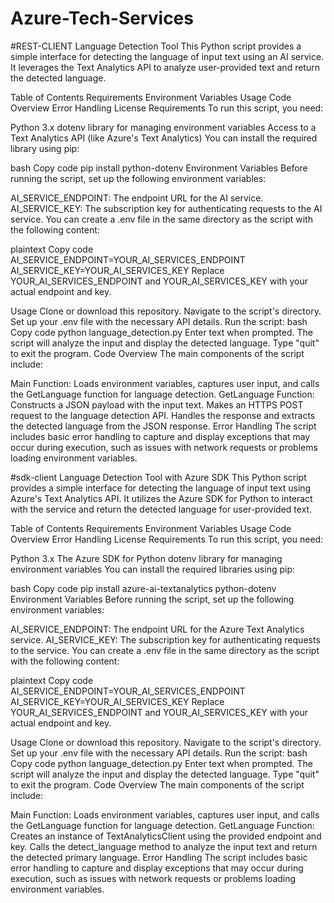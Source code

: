 # Azure-Tech-Services
#REST-CLIENT
Language Detection Tool
This Python script provides a simple interface for detecting the language of input text using an AI service. It leverages the Text Analytics API to analyze user-provided text and return the detected language.

Table of Contents
Requirements
Environment Variables
Usage
Code Overview
Error Handling
License
Requirements
To run this script, you need:

Python 3.x
dotenv library for managing environment variables
Access to a Text Analytics API (like Azure's Text Analytics)
You can install the required library using pip:

bash
Copy code
pip install python-dotenv
Environment Variables
Before running the script, set up the following environment variables:

AI_SERVICE_ENDPOINT: The endpoint URL for the AI service.
AI_SERVICE_KEY: The subscription key for authenticating requests to the AI service.
You can create a .env file in the same directory as the script with the following content:

plaintext
Copy code
AI_SERVICE_ENDPOINT=YOUR_AI_SERVICES_ENDPOINT
AI_SERVICE_KEY=YOUR_AI_SERVICES_KEY
Replace YOUR_AI_SERVICES_ENDPOINT and YOUR_AI_SERVICES_KEY with your actual endpoint and key.

Usage
Clone or download this repository.
Navigate to the script's directory.
Set up your .env file with the necessary API details.
Run the script:
bash
Copy code
python language_detection.py
Enter text when prompted. The script will analyze the input and display the detected language. Type "quit" to exit the program.
Code Overview
The main components of the script include:

Main Function: Loads environment variables, captures user input, and calls the GetLanguage function for language detection.
GetLanguage Function:
Constructs a JSON payload with the input text.
Makes an HTTPS POST request to the language detection API.
Handles the response and extracts the detected language from the JSON response.
Error Handling
The script includes basic error handling to capture and display exceptions that may occur during execution, such as issues with network requests or problems loading environment variables.



#sdk-client
Language Detection Tool with Azure SDK
This Python script provides a simple interface for detecting the language of input text using Azure's Text Analytics API. It utilizes the Azure SDK for Python to interact with the service and return the detected language for user-provided text.

Table of Contents
Requirements
Environment Variables
Usage
Code Overview
Error Handling
License
Requirements
To run this script, you need:

Python 3.x
The Azure SDK for Python
dotenv library for managing environment variables
You can install the required libraries using pip:

bash
Copy code
pip install azure-ai-textanalytics python-dotenv
Environment Variables
Before running the script, set up the following environment variables:

AI_SERVICE_ENDPOINT: The endpoint URL for the Azure Text Analytics service.
AI_SERVICE_KEY: The subscription key for authenticating requests to the service.
You can create a .env file in the same directory as the script with the following content:

plaintext
Copy code
AI_SERVICE_ENDPOINT=YOUR_AI_SERVICES_ENDPOINT
AI_SERVICE_KEY=YOUR_AI_SERVICES_KEY
Replace YOUR_AI_SERVICES_ENDPOINT and YOUR_AI_SERVICES_KEY with your actual endpoint and key.

Usage
Clone or download this repository.
Navigate to the script's directory.
Set up your .env file with the necessary API details.
Run the script:
bash
Copy code
python language_detection.py
Enter text when prompted. The script will analyze the input and display the detected language. Type "quit" to exit the program.
Code Overview
The main components of the script include:

Main Function: Loads environment variables, captures user input, and calls the GetLanguage function for language detection.
GetLanguage Function:
Creates an instance of TextAnalyticsClient using the provided endpoint and key.
Calls the detect_language method to analyze the input text and return the detected primary language.
Error Handling
The script includes basic error handling to capture and display exceptions that may occur during execution, such as issues with network requests or problems loading environment variables.
